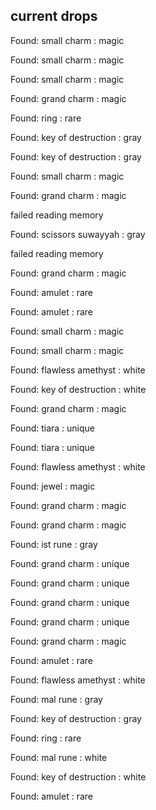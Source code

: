 ## current drops

Found: small charm : magic
Found: small charm : magic
Found: small charm : magic
Found: grand charm : magic
Found: ring : rare
Found: key of destruction : gray
Found: key of destruction : gray
Found: small charm : magic
Found: grand charm : magic
failed reading memory
Found: scissors suwayyah : gray
failed reading memory
Found: grand charm : magic
Found: amulet : rare
Found: amulet : rare
Found: small charm : magic
Found: small charm : magic
Found: flawless amethyst : white
Found: key of destruction : white
Found: grand charm : magic
Found: tiara : unique
Found: tiara : unique
Found: flawless amethyst : white
Found: jewel : magic
Found: grand charm : magic
Found: grand charm : magic
Found: ist rune : gray
Found: grand charm : unique
Found: grand charm : unique
Found: grand charm : unique
Found: grand charm : unique
Found: grand charm : magic
Found: amulet : rare
Found: flawless amethyst : white
Found: mal rune : gray
Found: key of destruction : gray
Found: ring : rare
Found: mal rune : white
Found: key of destruction : white
Found: amulet : rare
